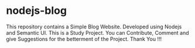 # nodejs-blog

This repository contains a Simple Blog Website. Developed using Nodejs and Semantic UI.
This is a Study Project.
You can Contribute, Comment and give Suggestions for the betterment of the Project.
Thank You !!!
